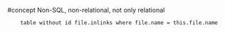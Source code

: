 #concept 
Non-SQL, non-relational, not only relational 

```dataview 
	table without id file.inlinks where file.name = this.file.name
```